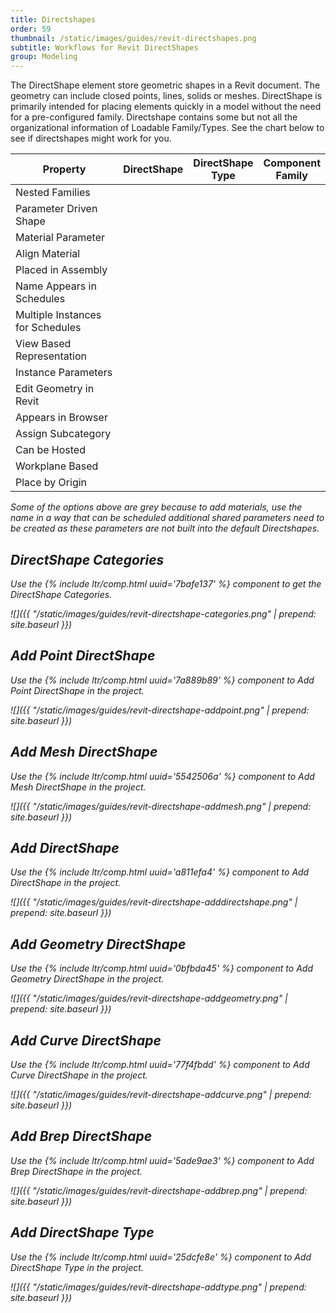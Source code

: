 ```yaml
---
title: Directshapes
order: 59
thumbnail: /static/images/guides/revit-directshapes.png
subtitle: Workflows for Revit DirectShapes
group: Modeling
---
```


The DirectShape element store geometric shapes in a Revit document. The geometry can include closed points, lines, solids or meshes. DirectShape is primarily intended for placing elements quickly in a model without the need for a pre-configured family. Directshape contains some but not all the organizational information of Loadable Family/Types. See the chart below to see if directshapes might work for you.

<i class="fa fa-envelope">

<table>
<colgroup>
<col>
<col width="20%" style="align:center">
<col width="20%" style="align:center">
<col width="20%" style="align:center">
</colgroup>
<thead>
<tr class="header">
<th>Property</th>
<th>DirectShape</th>
<th>DirectShape Type</th>
<th>Component Family</th>
</tr>
</thead>
<tbody>
<tr>
<td markdown="span">Nested Families</td>
<td markdown="span"><img style="width:16px;height:16px;" src="/rhino.inside-revit/assets/img/checkbox-blank.svg"></td>
<td markdown="span"><img style="width:16px;height:16px;" src="/rhino.inside-revit/assets/img/checkbox-blank.svg"></td>
<td markdown="span"><img style="width:16px;height:16px;" src="/rhino.inside-revit/assets/img/checkbox-checked.svg"></td>
</tr>
<tr>
<td markdown="span">Parameter Driven Shape</td>
<td markdown="span"><img style="width:16px;height:16px;" src="/rhino.inside-revit/assets/img/checkbox-blank.svg"></td>
<td markdown="span"><img style="width:16px;height:16px;" src="/rhino.inside-revit/assets/img/checkbox-blank.svg"></td>
<td markdown="span"><img style="width:16px;height:16px;" src="/rhino.inside-revit/assets/img/checkbox-checked.svg"></td>
</tr>
<tr>
<td markdown="span">Material Parameter</td>
<td markdown="span"><img style="width:16px;height:16px;" src="/rhino.inside-revit/assets/img/checkbox-grey.svg"></td>
<td markdown="span"><img style="width:16px;height:16px;" src="/rhino.inside-revit/assets/img/checkbox-grey.svg"></td>
<td markdown="span"><img style="width:16px;height:16px;" src="/rhino.inside-revit/assets/img/checkbox-checked.svg"></td>
</tr>
<tr>
<td markdown="span">Align Material</td>
<td markdown="span"><img style="width:16px;height:16px;" src="/rhino.inside-revit/assets/img/checkbox-checked.svg"></td>
<td markdown="span"><img style="width:16px;height:16px;" src="/rhino.inside-revit/assets/img/checkbox-checked.svg"></td>
<td markdown="span"><img style="width:16px;height:16px;" src="/rhino.inside-revit/assets/img/checkbox-checked.svg"></td>
</tr>
<tr>
<td markdown="span">Placed in Assembly</td>
<td markdown="span"><img style="width:16px;height:16px;" src="/rhino.inside-revit/assets/img/checkbox-blank.svg"></td>
<td markdown="span"><img style="width:16px;height:16px;" src="/rhino.inside-revit/assets/img/checkbox-blank.svg"></td>
<td markdown="span"><img style="width:16px;height:16px;" src="/rhino.inside-revit/assets/img/checkbox-checked.svg"></td>
</tr>
<tr>
<td markdown="span">Name Appears in Schedules</td>
<td markdown="span"><img style="width:16px;height:16px;" src="/rhino.inside-revit/assets/img/checkbox-grey.svg"></td>
<td markdown="span"><img style="width:16px;height:16px;" src="/rhino.inside-revit/assets/img/checkbox-checked.svg"></td>
<td markdown="span"><img style="width:16px;height:16px;" src="/rhino.inside-revit/assets/img/checkbox-checked.svg"></td>
</tr>
<tr>
<td markdown="span">Multiple Instances for Schedules</td>
<td markdown="span"><img style="width:16px;height:16px;" src="/rhino.inside-revit/assets/img/checkbox-grey.svg"></td>
<td markdown="span"><img style="width:16px;height:16px;" src="/rhino.inside-revit/assets/img/checkbox-checked.svg"></td>
<td markdown="span"><img style="width:16px;height:16px;" src="/rhino.inside-revit/assets/img/checkbox-checked.svg"></td>
</tr>
<tr>
<td markdown="span">View Based Representation</td>
<td markdown="span"><img style="width:16px;height:16px;" src="/rhino.inside-revit/assets/img/checkbox-grey.svg"></td>
<td markdown="span"><img style="width:16px;height:16px;" src="/rhino.inside-revit/assets/img/checkbox-grey.svg"></td>
<td markdown="span"><img style="width:16px;height:16px;" src="/rhino.inside-revit/assets/img/checkbox-checked.svg"></td>
</tr>
<tr>
<td markdown="span">Instance Parameters</td>
<td markdown="span"><img style="width:16px;height:16px;" src="/rhino.inside-revit/assets/img/checkbox-checked.svg"></td>
<td markdown="span"><img style="width:16px;height:16px;" src="/rhino.inside-revit/assets/img/checkbox-checked.svg"></td>
<td markdown="span"><img style="width:16px;height:16px;" src="/rhino.inside-revit/assets/img/checkbox-checked.svg"></td>
</tr>
<tr>
<td markdown="span">Edit Geometry in Revit</td>
<td markdown="span"><img style="width:16px;height:16px;" src="/rhino.inside-revit/assets/img/checkbox-blank.svg"></td>
<td markdown="span"><img style="width:16px;height:16px;" src="/rhino.inside-revit/assets/img/checkbox-blank.svg"></td>
<td markdown="span"><img style="width:16px;height:16px;" src="/rhino.inside-revit/assets/img/checkbox-checked.svg"></td>
</tr>
<tr>
<td markdown="span">Appears in Browser</td>
<td markdown="span"><img style="width:16px;height:16px;" src="/rhino.inside-revit/assets/img/checkbox-blank.svg"></td>
<td markdown="span"><img style="width:16px;height:16px;" src="/rhino.inside-revit/assets/img/checkbox-blank.svg"></td>
<td markdown="span"><img style="width:16px;height:16px;" src="/rhino.inside-revit/assets/img/checkbox-checked.svg"></td>
</tr>
<tr>
<td markdown="span">Assign Subcategory</td>
<td markdown="span"><img style="width:16px;height:16px;" src="/rhino.inside-revit/assets/img/checkbox-blank.svg"></td>
<td markdown="span"><img style="width:16px;height:16px;" src="/rhino.inside-revit/assets/img/checkbox-blank.svg"></td>
<td markdown="span"><img style="width:16px;height:16px;" src="/rhino.inside-revit/assets/img/checkbox-checked.svg"></td>
</tr>
<tr>
<td markdown="span">Can be Hosted</td>
<td markdown="span"><img style="width:16px;height:16px;" src="/rhino.inside-revit/assets/img/checkbox-blank.svg"></td>
<td markdown="span"><img style="width:16px;height:16px;" src="/rhino.inside-revit/assets/img/checkbox-blank.svg"></td>
<td markdown="span"><img style="width:16px;height:16px;" src="/rhino.inside-revit/assets/img/checkbox-checked.svg"></td>
</tr>
<tr>
<td markdown="span">Workplane Based</td>
<td markdown="span"><img style="width:16px;height:16px;" src="/rhino.inside-revit/assets/img/checkbox-blank.svg"></td>
<td markdown="span"><img style="width:16px;height:16px;" src="/rhino.inside-revit/assets/img/checkbox-checked.svg"></td>
<td markdown="span"><img style="width:16px;height:16px;" src="/rhino.inside-revit/assets/img/checkbox-checked.svg"></td>
</tr>
<tr>
<td markdown="span">Place by Origin</td>
<td markdown="span"><img style="width:16px;height:16px;" src="/rhino.inside-revit/assets/img/checkbox-blank.svg"></td>
<td markdown="span"><img style="width:16px;height:16px;" src="/rhino.inside-revit/assets/img/checkbox-checked.svg"></td>
<td markdown="span"><img style="width:16px;height:16px;" src="/rhino.inside-revit/assets/img/checkbox-checked.svg"></td>
</tr>
</tbody>
</table>

Some of the options above are grey because to add materials, use the name in a way that can be scheduled additional shared parameters need to be created as these parameters are not built into the default Directshapes.

## DirectShape Categories

Use the {% include ltr/comp.html uuid='7bafe137' %} component to get the DirectShape Categories.

![]({{ "/static/images/guides/revit-directshape-categories.png" | prepend: site.baseurl }})

## Add Point DirectShape

Use the {% include ltr/comp.html uuid='7a889b89' %} component to Add Point DirectShape in the project.

![]({{ "/static/images/guides/revit-directshape-addpoint.png" | prepend: site.baseurl }})

## Add Mesh DirectShape

Use the {% include ltr/comp.html uuid='5542506a' %} component to Add Mesh DirectShape in the project.

![]({{ "/static/images/guides/revit-directshape-addmesh.png" | prepend: site.baseurl }})

## Add DirectShape

Use the {% include ltr/comp.html uuid='a811efa4' %} component to Add DirectShape in the project.

![]({{ "/static/images/guides/revit-directshape-adddirectshape.png" | prepend: site.baseurl }})

## Add Geometry DirectShape

Use the {% include ltr/comp.html uuid='0bfbda45' %} component to Add Geometry DirectShape in the project.

![]({{ "/static/images/guides/revit-directshape-addgeometry.png" | prepend: site.baseurl }})

## Add Curve DirectShape

Use the {% include ltr/comp.html uuid='77f4fbdd' %} component to Add Curve DirectShape in the project.

![]({{ "/static/images/guides/revit-directshape-addcurve.png" | prepend: site.baseurl }})

## Add Brep DirectShape

Use the {% include ltr/comp.html uuid='5ade9ae3' %} component to Add Brep DirectShape in the project.

![]({{ "/static/images/guides/revit-directshape-addbrep.png" | prepend: site.baseurl }})

## Add DirectShape Type

Use the {% include ltr/comp.html uuid='25dcfe8e' %} component to Add DirectShape Type in the project.

![]({{ "/static/images/guides/revit-directshape-addtype.png" | prepend: site.baseurl }})



